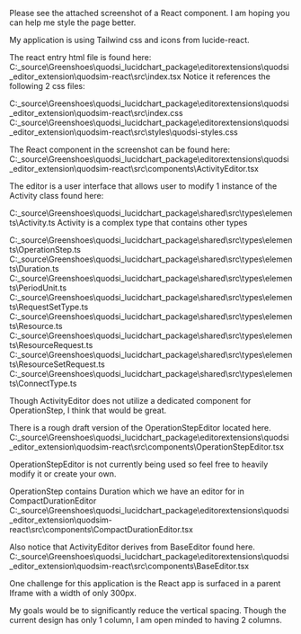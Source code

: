 Please see the attached screenshot of a React component. I am hoping you can help me style the page better.

My application is using Tailwind css and icons from lucide-react.

The react entry html file is found here:
C:\_source\Greenshoes\quodsi_lucidchart_package\editorextensions\quodsi_editor_extension\quodsim-react\src\index.tsx
Notice it references the following 2 css files:

C:\_source\Greenshoes\quodsi_lucidchart_package\editorextensions\quodsi_editor_extension\quodsim-react\src\index.css
C:\_source\Greenshoes\quodsi_lucidchart_package\editorextensions\quodsi_editor_extension\quodsim-react\src\styles\quodsi-styles.css



The React component in the screenshot can be found here:
C:\_source\Greenshoes\quodsi_lucidchart_package\editorextensions\quodsi_editor_extension\quodsim-react\src\components\ActivityEditor.tsx

The editor is a user interface that allows user to modify 1 instance of the Activity class found here:

C:\_source\Greenshoes\quodsi_lucidchart_package\shared\src\types\elements\Activity.ts
Activity is a complex type that contains other types

C:\_source\Greenshoes\quodsi_lucidchart_package\shared\src\types\elements\OperationStep.ts
C:\_source\Greenshoes\quodsi_lucidchart_package\shared\src\types\elements\Duration.ts
C:\_source\Greenshoes\quodsi_lucidchart_package\shared\src\types\elements\PeriodUnit.ts
C:\_source\Greenshoes\quodsi_lucidchart_package\shared\src\types\elements\RequestSetType.ts
C:\_source\Greenshoes\quodsi_lucidchart_package\shared\src\types\elements\Resource.ts
C:\_source\Greenshoes\quodsi_lucidchart_package\shared\src\types\elements\ResourceRequest.ts
C:\_source\Greenshoes\quodsi_lucidchart_package\shared\src\types\elements\ResourceSetRequest.ts
C:\_source\Greenshoes\quodsi_lucidchart_package\shared\src\types\elements\ConnectType.ts

Though ActivityEditor does not utilize a dedicated component for OperationStep, I think that would be great.

There is a rough draft version of the OperationStepEditor located here.
C:\_source\Greenshoes\quodsi_lucidchart_package\editorextensions\quodsi_editor_extension\quodsim-react\src\components\OperationStepEditor.tsx

OperationStepEditor is not currently being used so feel free to heavily modify it or create your own.

OperationStep contains Duration which we have an editor for in CompactDurationEditor
C:\_source\Greenshoes\quodsi_lucidchart_package\editorextensions\quodsi_editor_extension\quodsim-react\src\components\CompactDurationEditor.tsx

Also notice that ActivityEditor derives from BaseEditor found here.
C:\_source\Greenshoes\quodsi_lucidchart_package\editorextensions\quodsi_editor_extension\quodsim-react\src\components\BaseEditor.tsx

One challenge for this application is the React app is surfaced in a parent Iframe with a width of only 300px.

My goals would be to significantly reduce the vertical spacing.  Though the current design has only 1 column, I am open minded to having 2 columns.
